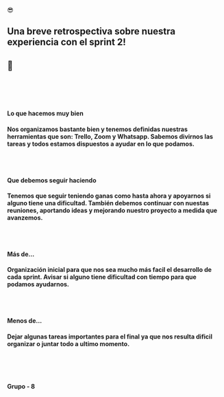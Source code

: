 😎<h2>Una breve retrospectiva sobre nuestra experiencia con el sprint 2!<h2> 💪

<br>
<br>
<h4>Lo que hacemos muy bien<h4>
  <p>
Nos organizamos bastante bien y tenemos definidas nuestras herramientas que son: Trello, Zoom y Whatsapp.
Sabemos divirnos las tareas y todos estamos dispuestos a ayudar en lo que podamos.
  </p>
<br>
<br>
<h4>Que debemos seguir haciendo<h4>
  <p>
Tenemos que seguir teniendo ganas como hasta ahora y apoyarnos si alguno tiene una dificultad.
También debemos continuar con nuestas reuniones, aportando ideas y mejorando nuestro proyecto a medida que avanzemos.
    </p>
<br>
<br>
<h4>Más de...<h4>
  <p>
Organización inicial para que nos sea mucho más facil el desarrollo de cada sprint. 
Avisar si alguno tiene dificultad con tiempo para que podamos ayudarnos.
  </p>
<br>
<br>
<h4>Menos de...<h4>
  <p>
Dejar algunas tareas importantes para el final ya que nos resulta dificil organizar o juntar todo a ultimo momento.
  </p>
<br>
<br>
<br>
<br>
                                           Grupo - 8       
